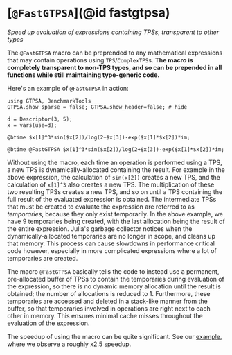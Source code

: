# [`@FastGTPSA`](@id fastgtpsa)
*Speed up evaluation of expressions containing TPSs, transparent to other types*

The `@FastGTPSA` macro can be preprended to any mathematical expressions that may contain operations using `TPS`/`ComplexTPS`s. **The macro is completely transparent to non-TPS types, and so can be prepended in all functions while still maintaining type-generic code.**

Here's an example of `@FastGTPSA` in action:

```@repl
using GTPSA, BenchmarkTools
GTPSA.show_sparse = false; GTPSA.show_header=false; # hide

d = Descriptor(3, 5);
x = vars(use=d);

@btime $x[1]^3*sin($x[2])/log(2+$x[3])-exp($x[1]*$x[2])*im;

@btime @FastGTPSA $x[1]^3*sin($x[2])/log(2+$x[3])-exp($x[1]*$x[2])*im;
```

Without using the macro, each time an operation is performed using a TPS, a new TPS is dynamically-allocated containing the result. For example in the above expression, the calculation of `sin(x[2])` creates a new TPS, and the calculation of `x[1]^3` also creates a new TPS. The multiplication of these two resulting TPSs creates a new TPS, and so on until a TPS containing the full result of the evaluated expression is obtained. The intermediate TPSs that must be created to evaluate the expression are referred to as *temporaries*, because they only exist temporarily. In the above example, we have 9 temporaries being created, with the last allocation being the result of the entire expression. Julia's garbage collector notices when the dynamically-allocated temporaries are no longer in scope, and cleans up that memory. This process can cause slowdowns in performance critical code however, especially in more complicated expressions where a lot of temporaries are created.

The macro `@FastGTPSA` basically tells the code to instead use a permanent, pre-allocated buffer of TPSs to contain the temporaries during evaluation of the expression, so there is no dynamic memory allocation until the result is obtained; the number of allocations is reduced to 1. Furthermore, these temporaries are accessed and deleted in a stack-like manner from the buffer, so that temporaries involved in operations are right next to each other in memory. This ensures minimal cache misses throughout the evaluation of the expression.

The speedup of using the macro can be quite significant. See our [example](https://github.com/bmad-sim/GTPSA.jl/blob/main/benchmark/taylormap.jl), where we observe a roughly x2.5 speedup.